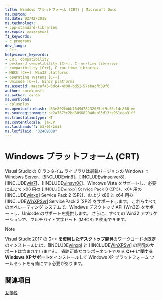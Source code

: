 ```yaml
---
title: Windows プラットフォーム (CRT) | Microsoft Docs
ms.custom: ''
ms.date: 02/02/2018
ms.technology:
- cpp-standard-libraries
ms.topic: conceptual
f1_keywords:
- c.programs
dev_langs:
- C++
helpviewer_keywords:
- CRT, compatibility
- backward compatibility [C++], C run-time libraries
- compatibility [C++], C run-time libraries
- MBCS [C++], Win32 platforms
- operating systems [C++]
- Unicode [C++], Win32 platforms
ms.assetid: 0aacaf45-6dc4-4908-bd52-57abac7b39f6
author: corob-msft
ms.author: corob
ms.workload:
- cplusplus
ms.openlocfilehash: d53e8020bbb7649d78232025ef9c63c1dc868fee
ms.sourcegitcommit: be2a7679c2bd80968204dee03d13ca961eaa31ff
ms.translationtype: HT
ms.contentlocale: ja-JP
ms.lasthandoff: 05/03/2018
ms.locfileid: "32409008"
---
```

# <a name="windows-platforms-crt"></a>Windows プラットフォーム (CRT)

Visual Studio の C ランタイム ライブラリは最新バージョンの Windows と Windows Server、[!INCLUDE[win8](../build/reference/includes/win8_md.md)]、[!INCLUDE[winserver8](../build/reference/includes/winserver8_md.md)], [!INCLUDE[win7](../build/includes/win7_md.md)]、[!INCLUDE[winsvr08](../build/reference/includes/winsvr08_md.md)]、Windows Vista をサポートし、必要に応じて x86 用の [!INCLUDE[winxp](../build/includes/winxp_md.md)] Service Pack 3 (SP3)、x64 用の [!INCLUDE[winxp](../build/includes/winxp_md.md)] Service Pack 2 (SP2)、および x86 と x64 用の [!INCLUDE[WinXPSvr](../build/includes/winxpsvr_md.md)] Service Pack 2 (SP2) をサポートします。 これらすべてのオペレーティング システムで、Windows デスクトップ API (Win32) をサポートし、Unicode のサポートを提供します。 さらに、すべての Win32 アプリケーションで、マルチバイト文字セット (MBCS) を使用できます。

> [!NOTE]
> Visual Studio 2017 の **C++ を使用したデスクトップ開発**のワークロードの既定のインストールには、[!INCLUDE[winxp](../build/includes/winxp_md.md)] と [!INCLUDE[WinXPSvr](../build/includes/winxpsvr_md.md)] の開発のサポートは含まれていません。 省略可能なコンポーネントである **C++ に関する Windows XP サポート**をインストールして Windows XP プラットフォーム ツールセットを有効にする必要があります。

## <a name="see-also"></a>関連項目

[互換性](../c-runtime-library/compatibility.md)  

